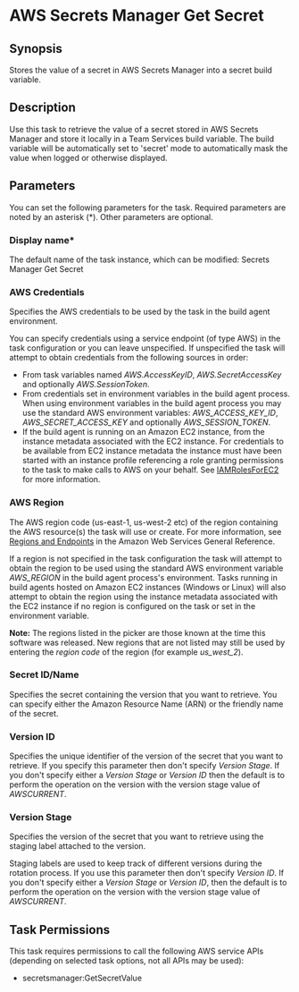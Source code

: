 # AWS Secrets Manager Get Secret<a name="secretsmanager-getsecret"></a>

## Synopsis<a name="synopsis"></a>

Stores the value of a secret in AWS Secrets Manager into a secret build variable\.

## Description<a name="description"></a>

Use this task to retrieve the value of a secret stored in AWS Secrets Manager and store it locally in a Team Services build variable\. The build variable will be automatically set to 'secret' mode to automatically mask the value when logged or otherwise displayed\.

## Parameters<a name="parameters"></a>

You can set the following parameters for the task\. Required parameters are noted by an asterisk \(\*\)\. Other parameters are optional\.

### Display name\*<a name="display-name"></a>

The default name of the task instance, which can be modified: Secrets Manager Get Secret

### AWS Credentials<a name="aws-credentials"></a>

Specifies the AWS credentials to be used by the task in the build agent environment\.

You can specify credentials using a service endpoint \(of type AWS\) in the task configuration or you can leave unspecified\. If unspecified the task will attempt to obtain credentials from the following sources in order:
+ From task variables named *AWS\.AccessKeyID*, *AWS\.SecretAccessKey* and optionally *AWS\.SessionToken*\.
+ From credentials set in environment variables in the build agent process\. When using environment variables in the build agent process you may use the standard AWS environment variables: *AWS\_ACCESS\_KEY\_ID*, *AWS\_SECRET\_ACCESS\_KEY* and optionally *AWS\_SESSION\_TOKEN*\.
+ If the build agent is running on an Amazon EC2 instance, from the instance metadata associated with the EC2 instance\. For credentials to be available from EC2 instance metadata the instance must have been started with an instance profile referencing a role granting permissions to the task to make calls to AWS on your behalf\. See [IAMRolesForEC2](https://docs.aws.amazon.com/IAM/latest/UserGuide/id_roles_use_switch-role-ec2.html) for more information\.

### AWS Region<a name="aws-region"></a>

The AWS region code \(us\-east\-1, us\-west\-2 etc\) of the region containing the AWS resource\(s\) the task will use or create\. For more information, see [Regions and Endpoints](https://docs.aws.amazon.com/general/latest/gr/rande.html) in the Amazon Web Services General Reference\.

If a region is not specified in the task configuration the task will attempt to obtain the region to be used using the standard AWS environment variable *AWS\_REGION* in the build agent process's environment\. Tasks running in build agents hosted on Amazon EC2 instances \(Windows or Linux\) will also attempt to obtain the region using the instance metadata associated with the EC2 instance if no region is configured on the task or set in the environment variable\.

 **Note:** The regions listed in the picker are those known at the time this software was released\. New regions that are not listed may still be used by entering the *region code* of the region \(for example *us\_west\_2*\)\.

### Secret ID/Name<a name="secret-id-name"></a>

Specifies the secret containing the version that you want to retrieve\. You can specify either the Amazon Resource Name \(ARN\) or the friendly name of the secret\.

### Version ID<a name="version-id"></a>

Specifies the unique identifier of the version of the secret that you want to retrieve\. If you specify this parameter then don't specify *Version Stage*\. If you don't specify either a *Version Stage* or *Version ID* then the default is to perform the operation on the version with the version stage value of *AWSCURRENT*\.

### Version Stage<a name="version-stage"></a>

Specifies the version of the secret that you want to retrieve using the staging label attached to the version\.

Staging labels are used to keep track of different versions during the rotation process\. If you use this parameter then don't specify *Version ID*\. If you don't specify either a *Version Stage* or *Version ID*, then the default is to perform the operation on the version with the version stage value of *AWSCURRENT*\.

## Task Permissions<a name="task-permissions"></a>

This task requires permissions to call the following AWS service APIs \(depending on selected task options, not all APIs may be used\):
+ secretsmanager:GetSecretValue